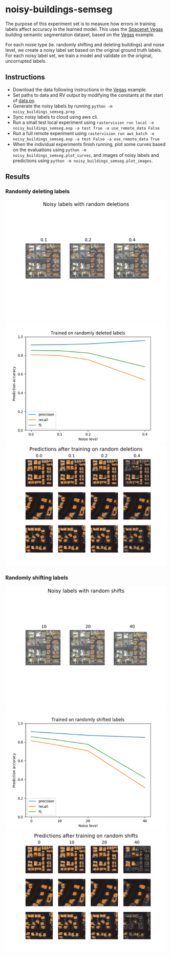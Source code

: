# noisy-buildings-semseg

The purpose of this experiment set is to measure how errors in training labels affect accuracy in the learned model. This uses the [Spacenet Vegas](https://spacenetchallenge.github.io/AOI_Lists/AOI_2_Vegas.html) building semantic segmentation dataset, based on the [Vegas](https://github.com/azavea/raster-vision-examples#spacenet-vegas) example.

For each noise type (ie. randomly shifting and deleting buildings) and noise level, we create a noisy label set based on the original ground truth labels. For each noisy label set, we train a model and validate on the original, uncorrupted labels.

## Instructions

* Download the data following instructions in the [Vegas](https://github.com/azavea/raster-vision-examples#spacenet-vegas) example.
* Set paths to data and RV output by modifying the constants at the start of [data.py](data.py).
* Generate the noisy labels by running `python -m noisy_buildings_semseg.prep`
* Sync noisy labels to cloud using aws cli.
* Run a small test local experiment using `rastervision run local -e noisy_buildings_semseg.exp -a test True -a use_remote_data False`
* Run a full remote experiment using `rastervision run aws_batch -e noisy_buildings_semseg.exp -a test False -a use_remote_data True`
* When the individual experiments finish running, plot some curves based on the  evaluations using `python -m noisy_buildings_semseg.plot_curves`, and images of noisy labels and predictions using `python -m noisy_buildings_semseg.plot_images`.

## Results
### Randomly deleting labels
![Noisy labels](results/noisy-labels-drop.png)
![Accuracy across noise levels](results/plot-drop.png)
![Predictions across noise levels](results/preds-drop.png)

### Randomly shifting labels
![Noisy labels](results/noisy-labels-shift.png)
![Accuracy across noise levels](results/plot-shift.png)
![Predictions across noise levels](results/preds-shift.png)
